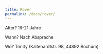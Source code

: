```yaml
---
title: Rover
permalink: /docs/rover/
---
```




Alter?  16-21 Jahre

Wann?  Nach Absprache

Wo?  Trinity (Kaltehardtstr. 98, 44892 Bochum)
